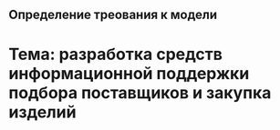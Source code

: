 ## Определение треования к модели
# Тема: разработка средств информационной поддержки подбора поставщиков и закупка изделий  
